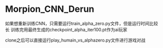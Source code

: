 # Morpion_CNN_Derun

如果想重新训练CNN，只需要运行train_alpha_zero.py文件，但是运行时间比较长
训练完用最终生成的checkpoint_alpha_iter100.pt作为ai玩家

clone之后可以直接运行play_humain_vs_alphazero.py文件进行游戏对战
